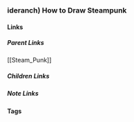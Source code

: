 ### ideranch) How to Draw Steampunk
#### Links
##### Parent Links
[[Steam_Punk]]
##### Children Links

##### Note Links
#### Tags
